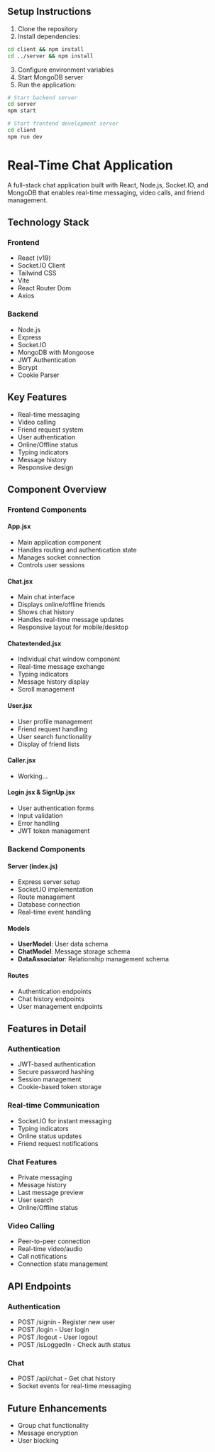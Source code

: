 
## Setup Instructions

1. Clone the repository
2. Install dependencies:
```sh
cd client && npm install
cd ../server && npm install
```

3. Configure environment variables
4. Start MongoDB server
5. Run the application:
```sh
# Start backend server
cd server
npm start

# Start frontend development server
cd client
npm run dev
```

# Real-Time Chat Application

A full-stack chat application built with React, Node.js, Socket.IO, and MongoDB that enables real-time messaging, video calls, and friend management.

## Technology Stack

### Frontend
- React (v19)
- Socket.IO Client
- Tailwind CSS
- Vite
- React Router Dom
- Axios

### Backend
- Node.js
- Express
- Socket.IO
- MongoDB with Mongoose
- JWT Authentication
- Bcrypt
- Cookie Parser

## Key Features
- Real-time messaging
- Video calling
- Friend request system
- User authentication
- Online/Offline status
- Typing indicators
- Message history
- Responsive design

## Component Overview

### Frontend Components

#### App.jsx
- Main application component
- Handles routing and authentication state
- Manages socket connection
- Controls user sessions

#### Chat.jsx
- Main chat interface
- Displays online/offline friends
- Shows chat history
- Handles real-time message updates
- Responsive layout for mobile/desktop

#### Chatextended.jsx
- Individual chat window component
- Real-time message exchange
- Typing indicators
- Message history display
- Scroll management

#### User.jsx
- User profile management
- Friend request handling
- User search functionality
- Display of friend lists

#### Caller.jsx
- Working...

#### Login.jsx & SignUp.jsx
- User authentication forms
- Input validation
- Error handling
- JWT token management

### Backend Components

#### Server (index.js)
- Express server setup
- Socket.IO implementation
- Route management
- Database connection
- Real-time event handling

#### Models
- **UserModel**: User data schema
- **ChatModel**: Message storage schema
- **DataAssociator**: Relationship management schema

#### Routes
- Authentication endpoints
- Chat history endpoints
- User management endpoints

## Features in Detail

### Authentication
- JWT-based authentication
- Secure password hashing
- Session management
- Cookie-based token storage

### Real-time Communication
- Socket.IO for instant messaging
- Typing indicators
- Online status updates
- Friend request notifications

### Chat Features
- Private messaging
- Message history
- Last message preview
- User search
- Online/Offline status

### Video Calling
- Peer-to-peer connection
- Real-time video/audio
- Call notifications
- Connection state management




## API Endpoints

### Authentication
- POST /signin - Register new user
- POST /login - User login
- POST /logout - User logout
- POST /isLoggedIn - Check auth status

### Chat
- POST /api/chat - Get chat history
- Socket events for real-time messaging

## Future Enhancements
- Group chat functionality
- Message encryption
- User blocking